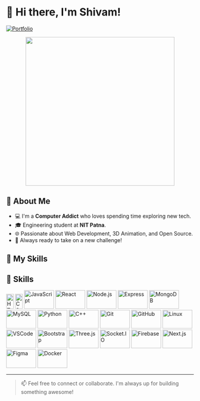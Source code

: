 # 👋 Hi there, I'm Shivam!  

[![Portfolio](https://img.shields.io/badge/Visit-My%20Portfolio-blue?style=for-the-badge&logo=firefox-browser)](https://portfoliobrutualbitsketcher.vercel.app/)


<p align="center">
  <img src="https://media.giphy.com/media/qgQUggAC3Pfv687qPC/giphy.gif" width="400" />
</p>

## 🧠 About Me
- 💻 I'm a **Computer Addict** who loves spending time exploring new tech.
- 🎓 Engineering student at **NIT Patna**.
- 🌐 Passionate about Web Development, 3D Animation, and Open Source.
- 🚀 Always ready to take on a new challenge!

## 🚀 My Skills

## 🚀 Skills

<p align="left">
  <img src="https://cdn.jsdelivr.net/gh/devicons/devicon/icons/html5/html5-original.svg" height="40" width="20" alt="HTML" />
  <img src="https://cdn.jsdelivr.net/gh/devicons/devicon/icons/css3/css3-original.svg" height="40" width="20" alt="CSS" />
  <img src="https://cdn.jsdelivr.net/gh/devicons/devicon/icons/javascript/javascript-original.svg" height="50" width = "80" alt="JavaScript" />
  <img src="https://cdn.jsdelivr.net/gh/devicons/devicon/icons/react/react-original.svg" height="50" width = "80" alt="React" />
  <img src="https://cdn.jsdelivr.net/gh/devicons/devicon/icons/nodejs/nodejs-original.svg" height="50" width = "80" alt="Node.js" />
  <img src="https://cdn.jsdelivr.net/gh/devicons/devicon/icons/express/express-original.svg" height="50" width = "80" alt="Express" />
  <img src="https://cdn.jsdelivr.net/gh/devicons/devicon/icons/mongodb/mongodb-original.svg" height="50" width = "80" alt="MongoDB" />
  <img src="https://cdn.jsdelivr.net/gh/devicons/devicon/icons/mysql/mysql-original.svg" height="50" width = "80" alt="MySQL" />
  <img src="https://cdn.jsdelivr.net/gh/devicons/devicon/icons/python/python-original.svg" height="50" width = "80" alt="Python" />
  <img src="https://cdn.jsdelivr.net/gh/devicons/devicon/icons/cplusplus/cplusplus-original.svg" height="50" width = "80" alt="C++" />
  <img src="https://cdn.jsdelivr.net/gh/devicons/devicon/icons/git/git-original.svg" height="50" width = "80" alt="Git" />
  <img src="https://cdn.jsdelivr.net/gh/devicons/devicon/icons/github/github-original.svg" height="50" width = "80" alt="GitHub" />
  <img src="https://cdn.jsdelivr.net/gh/devicons/devicon/icons/linux/linux-original.svg" height="50" width = "80" alt="Linux" />
  <img src="https://cdn.jsdelivr.net/gh/devicons/devicon/icons/vscode/vscode-original.svg" height="50" width = "80" alt="VSCode" />
  <img src="https://cdn.jsdelivr.net/gh/devicons/devicon/icons/bootstrap/bootstrap-original.svg" height="50" width = "80" alt="Bootstrap" />
  <img src="https://cdn.jsdelivr.net/gh/devicons/devicon/icons/threejs/threejs-original.svg" height="50" width = "80" alt="Three.js" />
  <img src="https://cdn.jsdelivr.net/gh/devicons/devicon/icons/socketio/socketio-original.svg" height="50" width = "80" alt="Socket.IO" />
  <img src="https://cdn.jsdelivr.net/gh/devicons/devicon/icons/firebase/firebase-plain.svg" height="50" width = "80" alt="Firebase" />
  <img src="https://cdn.jsdelivr.net/gh/devicons/devicon/icons/nextjs/nextjs-original.svg" height="50" width = "80" alt="Next.js" />
  <img src="https://cdn.jsdelivr.net/gh/devicons/devicon/icons/figma/figma-original.svg" height="50" width = "80" alt="Figma" />
  <img src="https://cdn.jsdelivr.net/gh/devicons/devicon/icons/docker/docker-original.svg" height="50" width = "80" alt="Docker" />
</p>


---

> 📫 Feel free to connect or collaborate. I'm always up for building something awesome!
